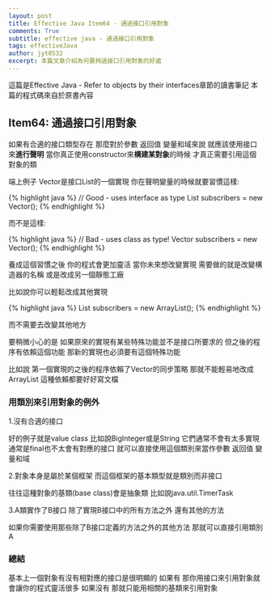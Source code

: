 ```yaml
---
layout: post
title: Effective Java Item64 - 通過接口引用對象
comments: True 
subtitle: effective java - 通過接口引用對象
tags: effectiveJava
author: jyt0532
excerpt: 本篇文章介紹為何要夠過接口引用對象的好處
---
```


這篇是Effective Java - Refer to objects by their interfaces章節的讀書筆記 本篇的程式碼來自於原書內容


## Item64: 通過接口引用對象

如果有合適的接口類型存在 那麼對於參數 返回值 變量和域來說 就應該使用接口來**進行聲明** 當你真正使用constructor來**構建某對象**的時候 才真正需要引用這個對象的類

端上例子 Vector是接口List的一個實現 你在聲明變量的時候就要習慣這樣:

{% highlight java %}
// Good - uses interface as type
List<Subscriber> subscribers = new Vector<Subscriber>();
{% endhighlight %}

而不是這樣:

{% highlight java %}
// Bad - uses class as type!
Vector<Subscriber> subscribers = new Vector<Subscriber>();
{% endhighlight %}

養成這個習慣之後 你的程式會更加靈活 當你未來想改變實現 需要做的就是改變構造器的名稱 或是改成另一個靜態工廠

比如說你可以輕鬆改成其他實現

{% highlight java %}
List<Subscriber> subscribers = new ArrayList<Subscriber>();
{% endhighlight %}

而不需要去改變其他地方

要稍微小心的是 如果原來的實現有某些特殊功能並不是接口所要求的 但之後的程序有依賴這個功能 那新的實現也必須要有這個特殊功能

比如說 第一個實現的之後的程序依賴了Vector的同步策略 那就不能輕易地改成ArrayList  這種依賴都要好好寫文檔

### 用類別來引用對象的例外

1.沒有合適的接口

好的例子就是value class 比如說BigInteger或是String 它們通常不會有太多實現 通常是final也不太會有對應的接口 就可以直接使用這個類別來當作參數 返回值 變量和域

2.對象本身是屬於某個框架 而這個框架的基本類型就是類別而非接口

往往這種對象的基類(base class)會是抽象類 比如說java.util.TimerTask

3.A類實作了B接口 除了實現B接口中的所有方法之外 還有其他的方法

如果你需要使用那些除了B接口定義的方法之外的其他方法 那就可以直接引用類別A

### 總結

基本上一個對象有沒有相對應的接口是很明顯的 如果有 那你用接口來引用對象就會讓你的程式靈活很多 如果沒有 那就只能用相關的基類來引用對象

